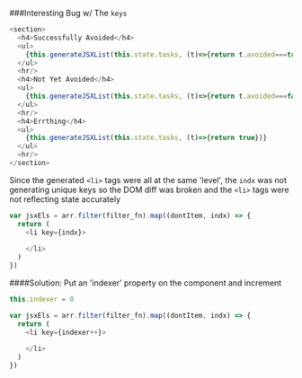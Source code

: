 ###Interesting Bug w/ The `keys`
```js
<section>
  <h4>Successfully Avoided</h4>
  <ul>
    {this.generateJSXList(this.state.tasks, (t)=>{return t.avoided===true})}
  </ul>
  <hr/>
  <h4>Not Yet Avoided</h4>
  <ul>
    {this.generateJSXList(this.state.tasks, (t)=>{return t.avoided===false})}
  </ul>
  <hr/>
  <h4>Errthing</h4>
  <ul>
    {this.generateJSXList(this.state.tasks, (t)=>{return true})}
  </ul>
  <hr/>
</section>
```


Since the generated `<li>` tags were all at the same 'level', the `indx` was not generating unique keys so the DOM diff was broken and the `<li>` tags were not reflecting state accurately

```js
var jsxEls = arr.filter(filter_fn).map((dontItem, indx) => {
  return (
    <li key={indx}> 
        
    </li>
  )
})
```

####Solution: Put an 'indexer' property on the component and increment
```js
this.indexer = 0

var jsxEls = arr.filter(filter_fn).map((dontItem, indx) => {
  return (
    <li key={indexer++}> 
        
    </li>
  )
})
```
